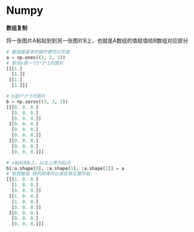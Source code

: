 <head><style type="text/css">h1:first-child {display:none;}</style></head>

# Numpy

**数组复制**

将一张图片A粘贴到到另一张图片B上，也就是A数组的值赋值给B数组对应部分

```python
# 数组最基本的操作便可以完成
a = np.ones((2, 2, 1))
# 假设a是一个2*2*1的图片
[[[1.]
  [1.]]
 [[1.]
  [1.]]]
```

```python
# b是3*3*3的图片
b = np.zeros((3, 3, 3))
[[[0. 0. 0.]
  [0. 0. 0.]
  [0. 0. 0.]]
 [[0. 0. 0.]
  [0. 0. 0.]
  [0. 0. 0.]]
 [[0. 0. 0.]
  [0. 0. 0.]
  [0. 0. 0.]]]
```

```python
# a粘贴到b上，以左上角为起点
b[:a.shape[0], :a.shape[1], :a.shape[2]] = a
# 依照数组 排列规律可以按任意位置开始
[[[1. 0. 0.]
  [1. 0. 0.]
  [0. 0. 0.]]
 [[1. 0. 0.]
  [1. 0. 0.]
  [0. 0. 0.]]
 [[0. 0. 0.]
  [0. 0. 0.]
  [0. 0. 0.]]]
```

